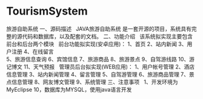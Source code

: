 # TourismSystem
旅游自助系统
一、源码描述
    JAVA旅游自助系统 是一套开源的项目，系统具有完整的源代码和数据库，以及配套的文档。
二、功能介绍
    该系统拟实现主要包含前台和后台两个模块
    前台功能拟实现(安卓应用)：
    1、首页
    2、站内新闻
    3、用户注册
    4、在线留言  
    5、旅游信息查询
    6、宾馆信息
    7、旅游商品
    8、旅游景点
    9、自驾游线路
    10、游记博文
    11、天气预报
    管理员后台拟实现(WEB应用)：
    1、用户帐号管理
    2、酒店信息管理
    3、站内新闻管理
    4、留言管理
    5、自驾游管理
    6、旅游商品管理
    7、景点信息管理
    8、网友博文管理
    9、系统管理
三、注意事项
   1、开发环境为MyEclipse 10，数据库为MYSQL，使用java语言开发
